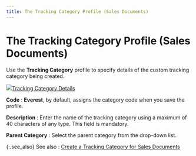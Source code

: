 ```yaml
---
title: The Tracking Category Profile (Sales Documents)
---
```


# The Tracking Category Profile (Sales Documents)


Use the **Tracking Category** profile to specify details of the custom tracking category being created.


![]({{site.ct_baseurl}}/img/lens.gif)[Tracking Category Details]({{site.ct_baseurl}}/document-tracking/tracking-sales-documents/tracking_category_details_for_sales_documents.html)


**Code**
: **Everest**, by default, assigns the category code when you save the profile.


**Description**
: Enter the name of the tracking category using a maximum of 40 characters of any type. This field is mandatory.


**Parent Category**
: Select the parent category from the drop-down list.


{:.see_also}
See also
: [Create a Tracking Category for Sales Documents]({{site.ct_baseurl}}/document-tracking/tracking-sales-documents/create_a_tracking_category_for_sales_documents.html)
